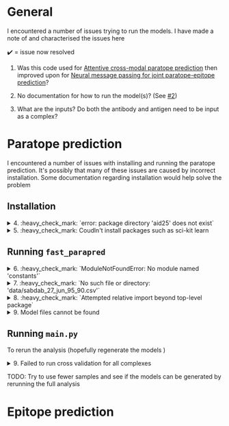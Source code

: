 # General

I encountered a number of issues trying to run the models. I have made a note of and characterised the issues here

:heavy_check_mark: = issue now resolved

1) Was this code used for [Attentive cross-modal paratope prediction](https://arxiv.org/pdf/1806.04398) then improved upon for [Neural message passing for joint paratope-epitope prediction](https://arxiv.org/pdf/2106.00757.pdf)?

2) No documentation for how to run the model(s)? (See [#2](https://github.com/andreeadeac22/attentive-parapred/issues/2))

3) What are the inputs? Do both the antibody and antigen need to be input as a complex?

# Paratope prediction

I encountered a number of issues with installing and running the paratope prediction. It's possibly that many of these issues are caused by incorrect installation. Some documentation regarding installation would help solve the problem

## Installation

<details>
<summary>4. :heavy_check_mark: `error: package directory 'aid25' does not exist` </summary>

Steps to replicate:
```bash
# Download repo
git clone https://github.com/andreeadeac22/attentive-parapred.git && cd attentive-parapred

# Create conda env
conda create --name parapred_test -y
conda activate parapred_test

# Install dependencies
python setup.py install
```

Fix: Changed package name (see [1ccecc6](https://github.com/PhilPalmer/attentive-parapred/commit/1ccecc618e4cd8fb7fb409a57b3efeb75ffddcf8))

</details>

<details>
<summary>5. :heavy_check_mark: Coudln't install packages such as sci-kit learn </summary>

Error:

Possibly an issue with my development environment and not the package:
```
error: Setup script exited with error: Command "g++ -pthread -B /home/pp502/.conda/envs/parapred/compiler_compat -Wl,--sysroot=/ -Wsign-compare -DNDEBUG -g -fwrapv -O3 -Wall -fPIC -I/home/pp502/.conda/envs/parapred/lib/python3.8/site-packages/numpy/core/include -I/home/pp502/.conda/envs/parapred/lib/python3.8/site-packages/numpy/core/include -I/home/pp502/.conda/envs/parapred/include/python3.8 -c sklearn/cluster/_dbscan_inner.cpp -o build/temp.linux-x86_64-3.8/sklearn/cluster/_dbscan_inner.o -MMD -MF build/temp.linux-x86_64-3.8/sklearn/cluster/_dbscan_inner.o.d" failed with exit status 1
```

Fix: Manually installed troublesome packages with conda and commented the installs out from my local version of the `setup.py` script

</details>

## Running `fast_parapred`

<details>
<summary>6. :heavy_check_mark: `ModuleNotFoundError: No module named 'constants'` </summary>

Steps to replicate:
```bash
fast_parapred --help
```

Error:

Could not import other scripts when running the `fast_parapred` command:
```
Traceback (most recent call last):
  File "/home/pp502/.conda/envs/parapred/bin/fast_parapred", line 33, in <module>
    sys.exit(load_entry_point('Fast-Parapred==1.0', 'console_scripts', 'fast_parapred')())
  File "/home/pp502/.conda/envs/parapred/bin/fast_parapred", line 25, in importlib_load_entry_point
    return next(matches).load()
  File "/home/pp502/.conda/envs/parapred/lib/python3.8/importlib/metadata.py", line 77, in load
    module = import_module(match.group('module'))
  File "/home/pp502/.conda/envs/parapred/lib/python3.8/importlib/__init__.py", line 127, in import_module
    return _bootstrap._gcd_import(name[level:], package, level)
  File "<frozen importlib._bootstrap>", line 1014, in _gcd_import
  File "<frozen importlib._bootstrap>", line 991, in _find_and_load
  File "<frozen importlib._bootstrap>", line 975, in _find_and_load_unlocked
  File "<frozen importlib._bootstrap>", line 671, in _load_unlocked
  File "<frozen importlib._bootstrap_external>", line 848, in exec_module
  File "<frozen importlib._bootstrap>", line 219, in _call_with_frames_removed
  File "/home/pp502/.conda/envs/parapred/lib/python3.8/site-packages/paratope/library_commands.py", line 38, in <module>
    from constants import *
ModuleNotFoundError: No module named 'constants'
```

Fix: Run the `library_commands.py` script instead eg
```
python library_commands.py --help
```

</details>


<details>
<summary>7. :heavy_check_mark: `No such file or directory: 'data/sabdab_27_jun_95_90.csv'` </summary>

Steps to replicate:
```bash
python paratope/library_commands.py --help
```

Error: The SAbDab CSV file cannot be found

Fix: Run the `library_commands.py` script is run in the `paratope` directory so that the SAbDab CSV file can be found. It may also be possible to change the location of this file or make it a parameter in the `constants.py` file or make it an input parameter, however, this is slightly more difficult and I couldn't get it to work instantly

</details>


<details>
<summary>8. :heavy_check_mark: `Attempted relative import beyond top-level package` </summary>

Steps to replicate:
```bash
python library_commands.py --help
```

Error:

This may be because of the way I am trying to run the package but I was getting this error:
```
File "library_commands.py", line 38, in <module>
  from .constants import *
ImportError: attempted relative import with no known parent package
```

Fix: Removed the `.` before the imported filenames in `library_commands.py` (see [38c97b9](https://github.com/PhilPalmer/attentive-parapred/commit/38c97b9da1ea25a05c6d4ad6ad5205f7148bb14f))

</details>


<details>
<summary>9. Model files cannot be found</summary>

Steps to replicate:
```bash
python library_commands.py pdb 4bz1 --model FP
```

Error:

The model files cannot be found for any of the models (LSTM Baseline(L), Parapred(P), Fast-Parapred(FP) or AG-Fast-Parapred (AFP)):
```
Traceback (most recent call last):
  File "library_commands.py", line 187, in <module>
    main()
  File "library_commands.py", line 179, in main
    process_single_pdb(arguments["<pdb_name>"], arguments["--model"],
  File "library_commands.py", line 163, in process_single_pdb
    model = get_predictor(model_type)
  File "library_commands.py", line 72, in get_predictor
    _model.load_state_dict(torch.load(weights))
  File "/home/pp502/.conda/envs/parapred/lib/python3.8/site-packages/torch/serialization.py", line 581, in load
    with _open_file_like(f, 'rb') as opened_file:
  File "/home/pp502/.conda/envs/parapred/lib/python3.8/site-packages/torch/serialization.py", line 230, in _open_file_like
    return _open_file(name_or_buffer, mode)
  File "/home/pp502/.conda/envs/parapred/lib/python3.8/site-packages/torch/serialization.py", line 211, in __init__
    super(_open_file, self).__init__(open(name, mode))
FileNotFoundError: [Errno 2] No such file or directory: 'cv-ab-seq/atrous_self_weights.pth.tar'
```

Fix: Obtain the model weights or retrain the models from scratch?

</details>

## Running `main.py`

To rerun the analysis (hopefully regenerate the models )

<details>
<summary>9. Failed to run cross validation for all complexes</summary>

Steps to replicate:
```bash
python main.py
```

Error:

Failed to run cross validation for all complexes in [`paratope/data/sabdab_27_jun_95_90.csv`](paratope/data/sabdab_27_jun_95_90.csv). It took a long while to process and samples and threw an error because a tensor was unexpectantly empty:
```
Computing and storing the dataset...
in load_chains
name A
Processing PDB  4bz1
all_max tensor(54.)
name D
Processing PDB  3gbm
name A
Processing PDB  2qqn
all_max tensor(66.)
name A
Processing PDB  5mes
name A
Processing PDB  2ypv
all_max tensor(110.)
name C
Processing PDB  4uu9
name B

....

Processing PDB  1w72
name 
Processing PDB  3gjf
name B
Processing PDB  3wkm
total dist torch.Size([1419, 32, 1269])
Crossvalidation run 1
cdrs torch.Size([1419, 32, 34])
ag torch.Size([1419, 1269, 28])
Fold:  1
len(train_idx 1277
---------------------------------------------------------------------------
IndexError                                Traceback (most recent call last)
~/Documents/GitHub/attentive-parapred/paratope/main.py in <module>
    147     initial_compute_classifier_metrics(labels, probs, threshold=0.4913739)
    148 
--> 149 run_cv()
    150 #process_cv_results()

~/Documents/GitHub/attentive-parapred/paratope/main.py in run_cv(dataset, output_folder, num_iters)
    103                            str(i) + "-fold-{}.pth.tar"
    104         kfold_cv_eval(dataset,
--> 105                       output_file, weights_template, seed=i)
    106 
    107 def process_cv_results():

~/Documents/GitHub/attentive-parapred/paratope/evaluation.py in kfold_cv_eval(dataset, output_file, weights_template, seed)
    121                             ag_train, ag_masks_train, ag_lengths_train, dist_mat_train, weights_template, i,
    122                             cdrs_test, lbls_test, mask_test, lengths_test,
--> 123                             ag_test, ag_masks_test, ag_lengths_test, dist_mat_test)
    124 
    125         print("test", file=track_f)

~/Documents/GitHub/attentive-parapred/paratope/xself_run.py in xself_run(cdrs_train, lbls_train, masks_train, lengths_train, ag_train, ag_masks_train, ag_lengths_train, dist_mat_train, weights_template, weights_template_number, cdrs_test, lbls_test, masks_test, lengths_test, ag_test, ag_masks_test, ag_lengths_test, dist_test)
    153             #print("Total time", total_time)
    154 
--> 155         print("Epoch %d - loss is %f : " % (epoch, epoch_loss.data[0]/batches_done))
    156         #print("--- %s seconds ---" % (total_time))
    157         times.append(total_time)

IndexError: invalid index of a 0-dim tensor. Use `tensor.item()` in Python or `tensor.item<T>()` in C++ to convert a 0-dim tensor to a number
```

Fix: I am unsure of the exact cause of this error and how to fix it

</details>

TODO: Try to use fewer samples and see if the models can be generated by rerunning the full analysis

# Epitope prediction
